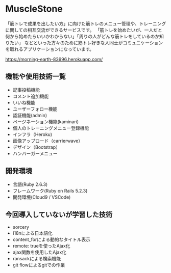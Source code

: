 # MuscleStone

「筋トレで成果を出したい方」に向けた筋トレのメニュー管理や、トレーニングに関しての相互交流ができるサービスです。
「筋トレを始めたいが、一人だと何から始めたらいいかわからない」「周りの人がどんな筋トレをしているのか知りたい」
などといった方々のために筋トレ好きな人同士がコミュニケーションを取れるアプリケーションになっています。

https://morning-earth-83996.herokuapp.com/

## 機能や使用技術一覧
- 記事投稿機能
- コメント追加機能
- いいね機能
- ユーザーフォロー機能
- 認証機能(admin)
- ページネーション機能(kaminari)
- 個人のトレーニングメニュー登録機能
- インフラ（Heroku)
- 画像アップロード（carrierwave）
- デザイン（Bootstrap）
- ハンバーガーメニュー

## 開発環境
- 言語(Ruby 2.6.3)
- フレームワーク(Ruby on Rails 5.2.3)
- 開発環境(Cloud9 / VSCode)

## 今回導入していないが学習した技術
- sorcery
- i18nによる日本語化
- content_forによる動的なタイトル表示
- remote: trueを使ったAjax化
- ajax関数を使用したAjax化
- ransackによる検索機能
- git flowによるgitでの作業

